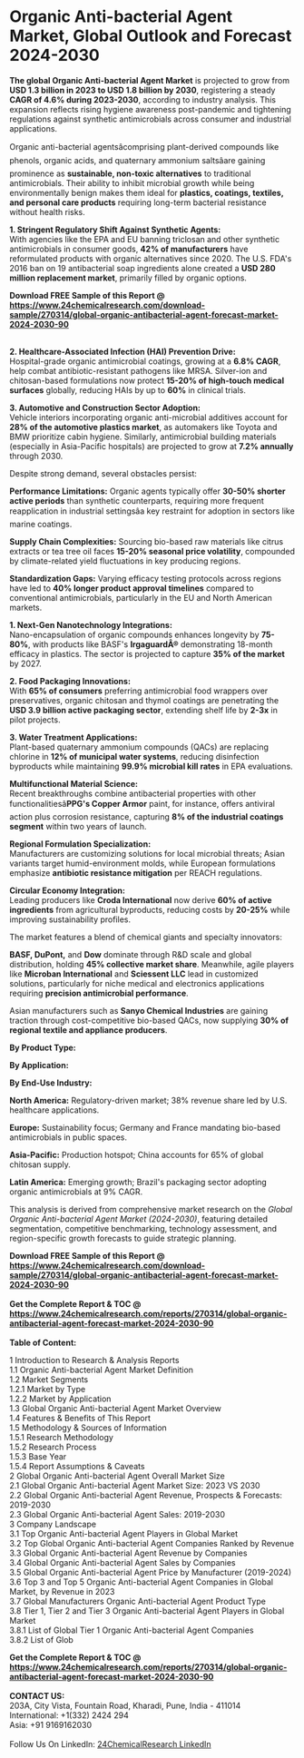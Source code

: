 <h1>Organic Anti-bacterial Agent Market, Global Outlook and Forecast 2024-2030</h1><p><strong>The global Organic Anti-bacterial Agent Market</strong> is projected to grow from <strong>USD 1.3 billion in 2023 to USD 1.8 billion by 2030</strong>, registering a steady <strong>CAGR of 4.6% during 2023-2030</strong>, according to industry analysis. This expansion reflects rising hygiene awareness post-pandemic and tightening regulations against synthetic antimicrobials across consumer and industrial applications.</p><p>Organic anti-bacterial agentsâcomprising plant-derived compounds like phenols, organic acids, and quaternary ammonium saltsâare gaining prominence as <strong>sustainable, non-toxic alternatives</strong> to traditional antimicrobials. Their ability to inhibit microbial growth while being environmentally benign makes them ideal for <strong>plastics, coatings, textiles, and personal care products</strong> requiring long-term bacterial resistance without health risks.</p><p><strong>1. Stringent Regulatory Shift Against Synthetic Agents:</strong><br>
With agencies like the EPA and EU banning triclosan and other synthetic antimicrobials in consumer goods, <strong>42% of manufacturers</strong> have reformulated products with organic alternatives since 2020. The U.S. FDA's 2016 ban on 19 antibacterial soap ingredients alone created a <strong>USD 280 million replacement market</strong>, primarily filled by organic options.</p><div><b>Download FREE Sample of this Report @ 
            <a href="https://www.24chemicalresearch.com/download-sample/270314/global-organic-antibacterial-agent-forecast-market-2024-2030-90">
            https://www.24chemicalresearch.com/download-sample/270314/global-organic-antibacterial-agent-forecast-market-2024-2030-90</a></b></div><br><p><strong>2. Healthcare-Associated Infection (HAI) Prevention Drive:</strong><br>
Hospital-grade organic antimicrobial coatings, growing at a <strong>6.8% CAGR</strong>, help combat antibiotic-resistant pathogens like MRSA. Silver-ion and chitosan-based formulations now protect <strong>15-20% of high-touch medical surfaces</strong> globally, reducing HAIs by up to <strong>60%</strong> in clinical trials.</p><p><strong>3. Automotive and Construction Sector Adoption:</strong><br>
Vehicle interiors incorporating organic anti-microbial additives account for <strong>28% of the automotive plastics market</strong>, as automakers like Toyota and BMW prioritize cabin hygiene. Similarly, antimicrobial building materials (especially in Asia-Pacific hospitals) are projected to grow at <strong>7.2% annually</strong> through 2030.</p><p>Despite strong demand, several obstacles persist:</p><p><strong>Performance Limitations:</strong> Organic agents typically offer <strong>30-50% shorter active periods</strong> than synthetic counterparts, requiring more frequent reapplication in industrial settingsâa key restraint for adoption in sectors like marine coatings.</p><p><strong>Supply Chain Complexities:</strong> Sourcing bio-based raw materials like citrus extracts or tea tree oil faces <strong>15-20% seasonal price volatility</strong>, compounded by climate-related yield fluctuations in key producing regions.</p><p><strong>Standardization Gaps:</strong> Varying efficacy testing protocols across regions have led to <strong>40% longer product approval timelines</strong> compared to conventional antimicrobials, particularly in the EU and North American markets.</p><p><strong>1. Next-Gen Nanotechnology Integrations:</strong><br>
Nano-encapsulation of organic compounds enhances longevity by <strong>75-80%</strong>, with products like BASF's <strong>IrgaguardÂ®</strong> demonstrating 18-month efficacy in plastics. The sector is projected to capture <strong>35% of the market</strong> by 2027.</p><p><strong>2. Food Packaging Innovations:</strong><br>
With <strong>65% of consumers</strong> preferring antimicrobial food wrappers over preservatives, organic chitosan and thymol coatings are penetrating the <strong>USD 3.9 billion active packaging sector</strong>, extending shelf life by <strong>2-3x</strong> in pilot projects.</p><p><strong>3. Water Treatment Applications:</strong><br>
Plant-based quaternary ammonium compounds (QACs) are replacing chlorine in <strong>12% of municipal water systems</strong>, reducing disinfection byproducts while maintaining <strong>99.9% microbial kill rates</strong> in EPA evaluations.</p><p><strong>Multifunctional Material Science:</strong><br>
	Recent breakthroughs combine antibacterial properties with other functionalitiesâ<strong>PPG's Copper Armor</strong> paint, for instance, offers antiviral action plus corrosion resistance, capturing <strong>8% of the industrial coatings segment</strong> within two years of launch.</p><p><strong>Regional Formulation Specialization:</strong><br>
	Manufacturers are customizing solutions for local microbial threats; Asian variants target humid-environment molds, while European formulations emphasize <strong>antibiotic resistance mitigation</strong> per REACH regulations.</p><p><strong>Circular Economy Integration:</strong><br>
	Leading producers like <strong>Croda International</strong> now derive <strong>60% of active ingredients</strong> from agricultural byproducts, reducing costs by <strong>20-25%</strong> while improving sustainability profiles.</p><p>The market features a blend of chemical giants and specialty innovators:</p><p><strong>BASF, DuPont,</strong> and <strong>Dow</strong> dominate through R&amp;D scale and global distribution, holding <strong>45% collective market share</strong>. Meanwhile, agile players like <strong>Microban International</strong> and <strong>Sciessent LLC</strong> lead in customized solutions, particularly for niche medical and electronics applications requiring <strong>precision antimicrobial performance</strong>.</p><p>Asian manufacturers such as <strong>Sanyo Chemical Industries</strong> are gaining traction through cost-competitive bio-based QACs, now supplying <strong>30% of regional textile and appliance producers</strong>.</p><p><strong>By Product Type:</strong></p><p><strong>By Application:</strong></p><p><strong>By End-Use Industry:</strong></p><p><strong>North America:</strong> Regulatory-driven market; 38% revenue share led by U.S. healthcare applications.</p><p><strong>Europe:</strong> Sustainability focus; Germany and France mandating bio-based antimicrobials in public spaces.</p><p><strong>Asia-Pacific:</strong> Production hotspot; China accounts for 65% of global chitosan supply.</p><p><strong>Latin America:</strong> Emerging growth; Brazil's packaging sector adopting organic antimicrobials at 9% CAGR.</p><p>This analysis is derived from comprehensive market research on the <em>Global Organic Anti-bacterial Agent Market (2024-2030)</em>, featuring detailed segmentation, competitive benchmarking, technology assessment, and region-specific growth forecasts to guide strategic planning.</p><div><b>Download FREE Sample of this Report @ 
            <a href="https://www.24chemicalresearch.com/download-sample/270314/global-organic-antibacterial-agent-forecast-market-2024-2030-90">
            https://www.24chemicalresearch.com/download-sample/270314/global-organic-antibacterial-agent-forecast-market-2024-2030-90</a></b></div><br><div><b>Get the Complete Report & TOC @ 
            <a href="https://www.24chemicalresearch.com/reports/270314/global-organic-antibacterial-agent-forecast-market-2024-2030-90">
            https://www.24chemicalresearch.com/reports/270314/global-organic-antibacterial-agent-forecast-market-2024-2030-90</a></b></div><br>
            <b>Table of Content:</b><p>1 Introduction to Research & Analysis Reports<br />
    1.1 Organic Anti-bacterial Agent Market Definition<br />
    1.2 Market Segments<br />
        1.2.1 Market by Type<br />
        1.2.2 Market by Application<br />
    1.3 Global Organic Anti-bacterial Agent Market Overview<br />
    1.4 Features & Benefits of This Report<br />
    1.5 Methodology & Sources of Information<br />
        1.5.1 Research Methodology<br />
        1.5.2 Research Process<br />
        1.5.3 Base Year<br />
        1.5.4 Report Assumptions & Caveats<br />
2 Global Organic Anti-bacterial Agent Overall Market Size<br />
    2.1 Global Organic Anti-bacterial Agent Market Size: 2023 VS 2030<br />
    2.2 Global Organic Anti-bacterial Agent Revenue, Prospects & Forecasts: 2019-2030<br />
    2.3 Global Organic Anti-bacterial Agent Sales: 2019-2030<br />
3 Company Landscape<br />
    3.1 Top Organic Anti-bacterial Agent Players in Global Market<br />
    3.2 Top Global Organic Anti-bacterial Agent Companies Ranked by Revenue<br />
    3.3 Global Organic Anti-bacterial Agent Revenue by Companies<br />
    3.4 Global Organic Anti-bacterial Agent Sales by Companies<br />
    3.5 Global Organic Anti-bacterial Agent Price by Manufacturer (2019-2024)<br />
    3.6 Top 3 and Top 5 Organic Anti-bacterial Agent Companies in Global Market, by Revenue in 2023<br />
    3.7 Global Manufacturers Organic Anti-bacterial Agent Product Type<br />
    3.8 Tier 1, Tier 2 and Tier 3 Organic Anti-bacterial Agent Players in Global Market<br />
        3.8.1 List of Global Tier 1 Organic Anti-bacterial Agent Companies<br />
        3.8.2 List of Glob</p><div><b>Get the Complete Report & TOC @ 
            <a href="https://www.24chemicalresearch.com/reports/270314/global-organic-antibacterial-agent-forecast-market-2024-2030-90">
            https://www.24chemicalresearch.com/reports/270314/global-organic-antibacterial-agent-forecast-market-2024-2030-90</a></b></div><br><b>CONTACT US:</b><br>
            203A, City Vista, Fountain Road, Kharadi, Pune, India - 411014<br>
            International: +1(332) 2424 294<br>
            Asia: +91 9169162030 <br><br>
            Follow Us On LinkedIn: <a href="https://www.linkedin.com/company/24chemicalresearch/">24ChemicalResearch LinkedIn</a>